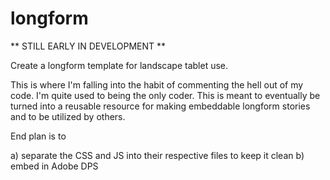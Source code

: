 longform
========
** STILL EARLY IN DEVELOPMENT **

Create a longform template for landscape tablet use. 

This is where I'm falling into the habit of commenting the hell out of my code. I'm quite used to being the only coder. This is meant to eventually be turned into a reusable resource for making embeddable longform stories and to be utilized by others.

End plan is to 

a) separate the CSS and JS into their respective files to keep it clean
b) embed in Adobe DPS
